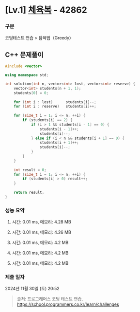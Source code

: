 # [Lv.1] [체육복](https://school.programmers.co.kr/learn/courses/30/lessons/42862?language=cpp) - 42862 

### 구분

코딩테스트 연습 > 탐욕법（Greedy）

## C++ 문제풀이

```cpp
#include <vector>

using namespace std;

int solution(int n, vector<int> lost, vector<int> reserve) {
    vector<int> students(n + 1, 1);
    students[0] = 0;
    
    for (int i : lost)      students[i]--;
    for (int i : reserve)   students[i]++;
    
    for (size_t i = 1; i <= n; ++i) {
        if (students[i] == 2) {
            if (i > 1 && students[i - 1] == 0) {
                students[i - 1]++;
                students[i]--;
            } else if (i < n && students[i + 1] == 0) {
                students[i + 1]++;
                students[i]--;
            }
        }
    }
    
    int result = 0;
    for (size_t i = 1; i <= n; ++i) {
        if (students[i] > 0) result++;
    }
    
    return result;
}
```

### 성능 요약

1. 시간: 0.01 ms, 메모리: 4.28 MB

2. 시간: 0.01 ms, 메모리: 4.26 MB
3. 시간: 0.01 ms, 메모리: 4.2 MB
4. 시간: 0.01 ms, 메모리: 4.2 MB
5. 시간: 0.01 ms, 메모리: 4.2 MB

### 제출 일자

2024년 11월 30일 (토) 20:52

> 출처: 프로그래머스 코딩 테스트 연습, https://school.programmers.co.kr/learn/challenges